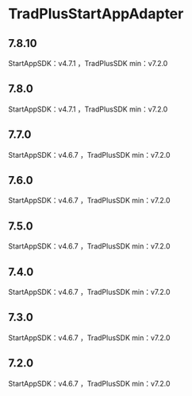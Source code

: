 # TradPlusStartAppAdapter

## 7.8.10

StartAppSDK：v4.7.1 ，TradPlusSDK min：v7.2.0

## 7.8.0

StartAppSDK：v4.7.1 ，TradPlusSDK min：v7.2.0

## 7.7.0

StartAppSDK：v4.6.7 ，TradPlusSDK min：v7.2.0

## 7.6.0

StartAppSDK：v4.6.7 ，TradPlusSDK min：v7.2.0

## 7.5.0

StartAppSDK：v4.6.7 ，TradPlusSDK min：v7.2.0

## 7.4.0

StartAppSDK：v4.6.7 ，TradPlusSDK min：v7.2.0

## 7.3.0

StartAppSDK：v4.6.7 ，TradPlusSDK min：v7.2.0

## 7.2.0

StartAppSDK：v4.6.7 ，TradPlusSDK min：v7.2.0